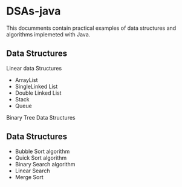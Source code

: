 # DSAs-java

This documments contain practical examples of data structures and algorithms implemeted with Java.

## Data Structures

Linear data Structures

- ArrayList
- SingleLinked List
- Double Linked List
- Stack
- Queue

Binary Tree Data Structures

## Data Structures

- Bubble Sort algorithm
- Quick Sort algorithm
- Binary Search algorithm
- Linear Search
- Merge Sort